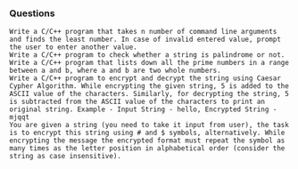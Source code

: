 ### Questions

    Write a C/C++ program that takes n number of command line arguments and finds the least number. In case of invalid entered value, prompt the user to enter another value.
    Write a C/C++ program to check whether a string is palindrome or not.
    Write a C/C++ program that lists down all the prime numbers in a range between a and b, where a and b are two whole numbers.
    Write a C/C++ program to encrypt and decrypt the string using Caesar Cypher Algorithm. While encrypting the given string, 5 is added to the ASCII value of the characters. Similarly, for decrypting the string, 5 is subtracted from the ASCII value of the characters to print an original string. Example - Input String - hello, Encrypted String - mjqqt
    You are given a string (you need to take it input from user), the task is to encrypt this string using # and $ symbols, alternatively. While encrypting the message the encrypted format must repeat the symbol as many times as the letter position in alphabetical order (consider the string as case insensitive).
